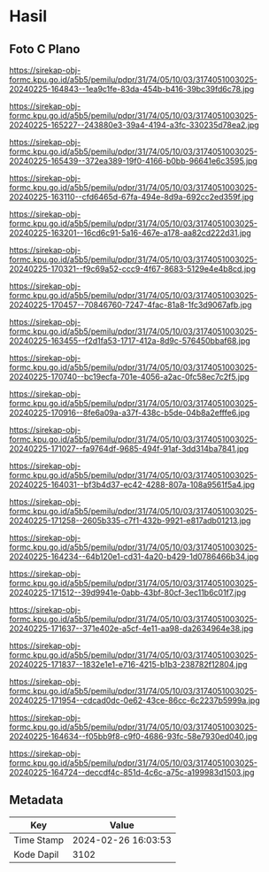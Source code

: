 # Hasil

## Foto C Plano

https://sirekap-obj-formc.kpu.go.id/a5b5/pemilu/pdpr/31/74/05/10/03/3174051003025-20240225-164843--1ea9c1fe-83da-454b-b416-39bc39fd6c78.jpg

https://sirekap-obj-formc.kpu.go.id/a5b5/pemilu/pdpr/31/74/05/10/03/3174051003025-20240225-165227--243880e3-39a4-4194-a3fc-330235d78ea2.jpg

https://sirekap-obj-formc.kpu.go.id/a5b5/pemilu/pdpr/31/74/05/10/03/3174051003025-20240225-165439--372ea389-19f0-4166-b0bb-96641e6c3595.jpg

https://sirekap-obj-formc.kpu.go.id/a5b5/pemilu/pdpr/31/74/05/10/03/3174051003025-20240225-163110--cfd6465d-67fa-494e-8d9a-692cc2ed359f.jpg

https://sirekap-obj-formc.kpu.go.id/a5b5/pemilu/pdpr/31/74/05/10/03/3174051003025-20240225-163201--16cd6c91-5a16-467e-a178-aa82cd222d31.jpg

https://sirekap-obj-formc.kpu.go.id/a5b5/pemilu/pdpr/31/74/05/10/03/3174051003025-20240225-170321--f9c69a52-ccc9-4f67-8683-5129e4e4b8cd.jpg

https://sirekap-obj-formc.kpu.go.id/a5b5/pemilu/pdpr/31/74/05/10/03/3174051003025-20240225-170457--70846760-7247-4fac-81a8-1fc3d9067afb.jpg

https://sirekap-obj-formc.kpu.go.id/a5b5/pemilu/pdpr/31/74/05/10/03/3174051003025-20240225-163455--f2d1fa53-1717-412a-8d9c-576450bbaf68.jpg

https://sirekap-obj-formc.kpu.go.id/a5b5/pemilu/pdpr/31/74/05/10/03/3174051003025-20240225-170740--bc19ecfa-701e-4056-a2ac-0fc58ec7c2f5.jpg

https://sirekap-obj-formc.kpu.go.id/a5b5/pemilu/pdpr/31/74/05/10/03/3174051003025-20240225-170916--8fe6a09a-a37f-438c-b5de-04b8a2efffe6.jpg

https://sirekap-obj-formc.kpu.go.id/a5b5/pemilu/pdpr/31/74/05/10/03/3174051003025-20240225-171027--fa9764df-9685-494f-91af-3dd314ba7841.jpg

https://sirekap-obj-formc.kpu.go.id/a5b5/pemilu/pdpr/31/74/05/10/03/3174051003025-20240225-164031--bf3b4d37-ec42-4288-807a-108a9561f5a4.jpg

https://sirekap-obj-formc.kpu.go.id/a5b5/pemilu/pdpr/31/74/05/10/03/3174051003025-20240225-171258--2605b335-c7f1-432b-9921-e817adb01213.jpg

https://sirekap-obj-formc.kpu.go.id/a5b5/pemilu/pdpr/31/74/05/10/03/3174051003025-20240225-164234--64b120e1-cd31-4a20-b429-1d0786466b34.jpg

https://sirekap-obj-formc.kpu.go.id/a5b5/pemilu/pdpr/31/74/05/10/03/3174051003025-20240225-171512--39d9941e-0abb-43bf-80cf-3ec11b6c01f7.jpg

https://sirekap-obj-formc.kpu.go.id/a5b5/pemilu/pdpr/31/74/05/10/03/3174051003025-20240225-171637--371e402e-a5cf-4e11-aa98-da2634964e38.jpg

https://sirekap-obj-formc.kpu.go.id/a5b5/pemilu/pdpr/31/74/05/10/03/3174051003025-20240225-171837--1832e1e1-e716-4215-b1b3-238782f12804.jpg

https://sirekap-obj-formc.kpu.go.id/a5b5/pemilu/pdpr/31/74/05/10/03/3174051003025-20240225-171954--cdcad0dc-0e62-43ce-86cc-6c2237b5999a.jpg

https://sirekap-obj-formc.kpu.go.id/a5b5/pemilu/pdpr/31/74/05/10/03/3174051003025-20240225-164634--f05bb9f8-c9f0-4686-93fc-58e7930ed040.jpg

https://sirekap-obj-formc.kpu.go.id/a5b5/pemilu/pdpr/31/74/05/10/03/3174051003025-20240225-164724--deccdf4c-851d-4c6c-a75c-a199983d1503.jpg


## Metadata

| Key        | Value               |
| ---------- | ------------------- |
| Time Stamp | 2024-02-26 16:03:53 |
| Kode Dapil | 3102                |



